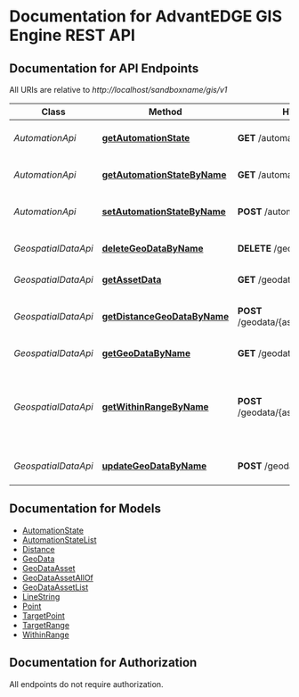 # Documentation for AdvantEDGE GIS Engine REST API

<a name="documentation-for-api-endpoints"></a>
## Documentation for API Endpoints

All URIs are relative to *http://localhost/sandboxname/gis/v1*

Class | Method | HTTP request | Description
------------ | ------------- | ------------- | -------------
*AutomationApi* | [**getAutomationState**](Apis/AutomationApi.md#getautomationstate) | **GET** /automation | Get automation state
*AutomationApi* | [**getAutomationStateByName**](Apis/AutomationApi.md#getautomationstatebyname) | **GET** /automation/{type} | Get automation state
*AutomationApi* | [**setAutomationStateByName**](Apis/AutomationApi.md#setautomationstatebyname) | **POST** /automation/{type} | Set automation state
*GeospatialDataApi* | [**deleteGeoDataByName**](Apis/GeospatialDataApi.md#deletegeodatabyname) | **DELETE** /geodata/{assetName} | Delete geospatial data
*GeospatialDataApi* | [**getAssetData**](Apis/GeospatialDataApi.md#getassetdata) | **GET** /geodata | Get geospatial data
*GeospatialDataApi* | [**getDistanceGeoDataByName**](Apis/GeospatialDataApi.md#getdistancegeodatabyname) | **POST** /geodata/{assetName}/distanceTo | Get distance between geospatial data points
*GeospatialDataApi* | [**getGeoDataByName**](Apis/GeospatialDataApi.md#getgeodatabyname) | **GET** /geodata/{assetName} | Get geospatial data
*GeospatialDataApi* | [**getWithinRangeByName**](Apis/GeospatialDataApi.md#getwithinrangebyname) | **POST** /geodata/{assetName}/withinRange | Returns if a geospatial data points is within a specified distance from a location
*GeospatialDataApi* | [**updateGeoDataByName**](Apis/GeospatialDataApi.md#updategeodatabyname) | **POST** /geodata/{assetName} | Create/Update geospatial data


<a name="documentation-for-models"></a>
## Documentation for Models

 - [AutomationState](./Models/AutomationState.md)
 - [AutomationStateList](./Models/AutomationStateList.md)
 - [Distance](./Models/Distance.md)
 - [GeoData](./Models/GeoData.md)
 - [GeoDataAsset](./Models/GeoDataAsset.md)
 - [GeoDataAssetAllOf](./Models/GeoDataAssetAllOf.md)
 - [GeoDataAssetList](./Models/GeoDataAssetList.md)
 - [LineString](./Models/LineString.md)
 - [Point](./Models/Point.md)
 - [TargetPoint](./Models/TargetPoint.md)
 - [TargetRange](./Models/TargetRange.md)
 - [WithinRange](./Models/WithinRange.md)


<a name="documentation-for-authorization"></a>
## Documentation for Authorization

All endpoints do not require authorization.

